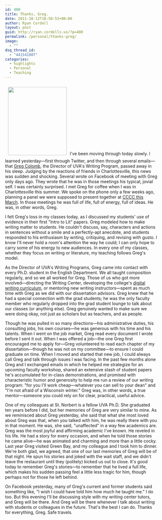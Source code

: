```yaml
---
id: 480
title: Thanks, Greg.
date: 2011-10-12T16:50:53+00:00
author: Ryan Cordell
layout: post
guid: http://ryan.cordells.us/?p=480
permalink: /personal/thanks-greg/
image:
  - ""
dsq_thread_id:
  - "441541807"
categories:
  - highlights
  - Personal
  - Teaching
---
```

<a href="http://ryan.cordells.us/blog/2011/10/12/thanks-greg/colombgreg0306/" rel="attachment wp-att-483"><img class="alignleft size-full wp-image-483" style="margin: 10px" title="ColombGreg0306" src="http://ryancordell.org/wp-content/uploads/2011/10/ColombGreg0306.jpg" alt="" width="194" height="225" /></a>I've been moving through today slowly. I learned yesterday—first through Twitter, and then through several emails—that <a href="http://en.wikipedia.org/wiki/Gregory_G._Colomb">Greg Colomb</a>, the Director of UVA's Writing Program, passed away in his sleep. Judging by the reactions of friends in Charlottesville, this news was sudden and shocking. Several wrote on Facebook of meeting with Greg only days ago. They wrote that he was in those meetings his typical, jovial self. I was certainly surprised. I met Greg for coffee when I was in Charlottesville this summer. We spoke on the phone only a few weeks ago, planning a panel we were supposed to present together at <a href="http://www.ncte.org/cccc/conv">CCCC this March</a>. In those meetings he was full of life, full of energy, full of ideas. He was, in other words, Greg.<!--more-->

I felt Greg's loss in my classes today, as I discussed my students' use of evidence in their first "Intro to Lit" papers. Greg modeled how to make writing matter to students. He couldn't discuss, say, characters and actions in sentences without a smile and a perfectly-apt anecdote, and students responded to his enthusiasm by writing, critiquing, and revising with gusto. I know I'll never hold a room's attention the way he could; I can only hope to carry some of his energy to new audiences. In every one of my classes, whether they focus on writing or literature, my teaching follows Greg's model.

As the Director of UVA's Writing Programs, Greg came into contact with every Ph.D. student in the English Department. We all taught composition regularly, and so we all worked for Greg. Those of us who got more involved—directing the Writing Center, developing the college's <a href="http://redschoolhouse.org/drupal/">digital writing curriculum</a>, or mentoring new writing instructors—spent as much time with Greg as we did with our dissertation advisors. Greg knew that he had a special connection with the grad students; he was the only faculty member who regularly dropped into the grad student lounge to talk about our classes (or anything else). Greg genuinely wanted to make sure we were doing okay, not just as scholars but as teachers, and as people.

Though he was pulled in so many directions—his administrative duties, his consulting jobs, his own courses—he was generous with his time and his talents. When I went on the job market, Greg read every document I wrote before I sent it out. When I was offered a job—the one Greg first encouraged me to apply for—Greg volunteered to read each chapter of my dissertation—though he was not on my committee—to ensure I could graduate on time. When I moved and started that new job, I could always call Greg and talk through issues I was facing. In the past few months alone Greg and I exchanged emails in which he helped me strategize for an upcoming faculty workshop, shared an extensive stash of student papers he's accumulated for in-class demonstrations, and promised with characteristic humor and generosity to help me run a review of our writing program: "for you I'll work cheap—whatever you can sell to your dean" and "I'm not afraid of a Wisconsin winter." Greg was, in other words, a true mentor—someone you could rely on for clear, practical, useful advice.

One of my colleagues at St. Norbert is a fellow UVA Ph.D. She graduated ten years before I did, but her memories of Greg are very similar to mine. As we reminisced about Greg yesterday, she said that what she most loved about Greg was that, when you talked with him, he was really there with you in that moment. He was, she said, "unaffected" in a way few academics are. Greg was the most joyful and affirming academic I've known. He reveled in his life. He had a story for every occasion, and when he told those stories he came alive—he was animated and charming and more than a little cocky. Last year Greg visited Green Bay, and my colleague and I took him to dinner. We're both glad, we agreed, that one of our last memories of Greg will be of that night. He spun his stories and joked with the wait staff, and we didn't leave the restaurant until they (politely) kicked us out to close. It's good today to remember Greg's stories—to remember that he lived a full life, which makes his sudden passing feel a little less tragic for him, though perhaps not for those he left behind.

On Facebook yesterday, many of Greg's current and former students said something like, "I wish I could have told him how much he taught me." I do too. But this evening I'll be discussing style with my writing center tutors, and Greg will be there. And Greg will be there whenever I talk about writing with students or colleagues in the future. That's the best I can do. Thanks for everything, Greg. Safe travels.